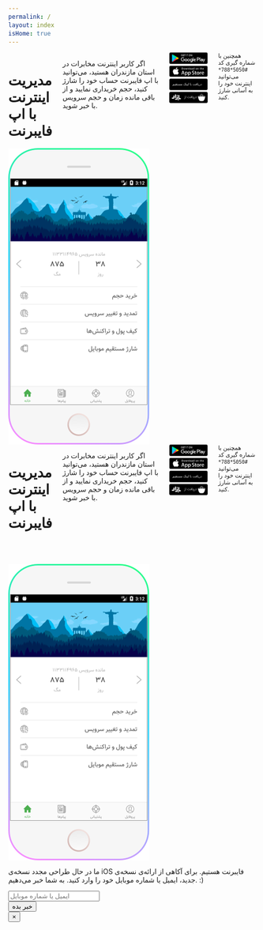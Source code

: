 ```yaml
---
permalink: /
layout: index
isHome: true
---
```

<div class="row main-content">
    <div class="show-for-medium">
        <div class="medium-6 medium-offset-1 columns">
            <h1 class="lead-title">مدیریت اینترنت با اپ فایبرنت</h1>
            <p class="lead">اگر کاربر اینترنت مخابرات در استان مازندران هستید، می‌توانید با اپ فایبرنت حساب خود را شارژ کنید، حجم خریداری نمایید و از باقی مانده زمان و حجم سرویس با خبر شوید.</p>
            <div class="row">
                <div class="small-12 medium-8 columns">
                    <div class="row small-up-2 medium-up-2 large-up-2">
                        <div class="column column-block">
                            <a href="#"><img src="assets/img/btn-google-play.svg" alt="fibernet-app" /></a>
                        </div>
                        <div class="column column-block">
                            <a data-open="reminder" ><img src="assets/img/btn-appstore.svg" alt="fibernet-app" /></a>
                        </div>
                        <div class="column column-block">
                            <a href="#"><img src="assets/img/btn-direct-link.svg" alt="fibernet-app" /></a>
                        </div>
                        <div class="column column-block">
                            <a href="#"><img src="assets/img/btn-bazaar.svg" alt="fibernet-app" /></a>
                        </div>
                    </div>
                </div>
            </div>
            <small>همچنین با شماره گیری کد <code>#5050*788*</code> می‌توانید اینترنت خود را به آسانی شارژ کنید.</small>
        </div>
        <div class="medium-3 medium-offset-1 end columns text-center">
            <img src="assets/img/mobile.png" alt="fibernet-app" />
        </div>
    </div>
    <div class="show-for-small-only">
        <div class="small-10 small-offset-1 columns text-center">
            <h1 class="lead-title">مدیریت اینترنت با اپ فایبرنت</h1>
            <p class="lead">اگر کاربر اینترنت مخابرات در استان مازندران هستید، می‌توانید با اپ فایبرنت حساب خود را شارژ کنید، حجم خریداری نمایید و از باقی مانده زمان و حجم سرویس با خبر شوید.</p>
            <div class="row">
                <div class="small-12 medium-8 columns">
                    <div class="row small-up-2">
                        <div class="column column-block">
                            <a href="#"><img src="assets/img/btn-google-play.svg" alt="fibernet-app" /></a>
                        </div>
                        <div class="column column-block">
                            <a data-open="reminder" ><img src="assets/img/btn-appstore.svg" alt="fibernet-app" /></a>
                        </div>
                        <div class="column column-block">
                            <a href="#"><img src="assets/img/btn-direct-link.svg" alt="fibernet-app" /></a>
                        </div>
                        <div class="column column-block">
                            <a href="#"><img src="assets/img/btn-bazaar.svg" alt="fibernet-app" /></a>
                        </div>
                    </div>
                </div>
            </div>
            <small>همچنین با شماره گیری کد <code>#5050*788*</code> می‌توانید اینترنت خود را به آسانی شارژ کنید.</small>
        </div>
        <div class="small-10 small-offset-1 end columns text-center">
            <img src="assets/img/mobile.png" alt="fibernet-app" style="margin-top: 3rem" />
        </div>
    </div>
</div>

<div class="reveal" id="reminder" data-animation-in="fade-in" data-animation-out="fade-out" data-reveal>
    <p>ما در حال طراحی مجدد نسخه‌ی iOS فایبرنت هستیم. برای آکاهی از ارائه‌ی نسخه‌ی جدید، ایمیل یا شماره موبایل خود را وارد کنید. به شما خبر می‌دهیم. :)</p>
    <form>
        <div class="row">
            <div class="small-12 columns">
                <label>
                    <input type="text" name="contact" placeholder="ایمیل یا شماره موبایل">
                </label>
            </div>
            <div class="small-12 columns text-center">
                <input type="submit" class="success button" value="خبر بده">
            </div>
        </div>
    </form>
    <button class="close-button" data-close aria-label="Close modal" type="button">
    <span aria-hidden="true">&times;</span>
    </button>
</div>